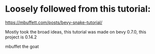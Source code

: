 # Loosely followed from this tutorial:
https://mbuffett.com/posts/bevy-snake-tutorial/

Mostly took the broad ideas, this tutorial was made on bevy 0.7.0, this project is 0.14.2

mbuffet the goat
